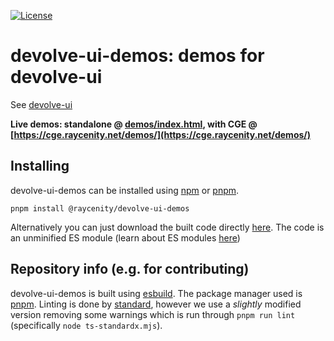 [![License](https://img.shields.io/badge/License-Apache_2.0-blue.svg)](https://opensource.org/licenses/Apache-2.0)

# devolve-ui-demos: demos for devolve-ui

See [devolve-ui](https://github.com/Jakobeha/devolve-ui)

**Live demos: standalone @ [demos/index.html](demos/index.html), with CGE @ [https://cge.raycenity.net/demos/](https://cge.raycenity.net/demos/)**

## Installing

devolve-ui-demos can be installed using [npm](https://www.npmjs.com/) or [pnpm](https://pnpm.io/).

```shell
pnpm install @raycenity/devolve-ui-demos
```

Alternatively you can just download the built code directly [here](https://github.com/Jakobeha/devolve-ui-demos/releases/latest). The code is an unminified ES module (learn about ES modules [here](https://developer.mozilla.org/en-US/docs/Web/JavaScript/Guide/Modules))

## Repository info (e.g. for contributing)

devolve-ui-demos is built using [esbuild](https://esbuild.org/). The package manager used is [pnpm](https://pnpm.io/). Linting is done by [standard](https://standardjs.com/), however we use a *slightly* modified version removing some warnings which is run through `pnpm run lint` (specifically `node ts-standardx.mjs`).
